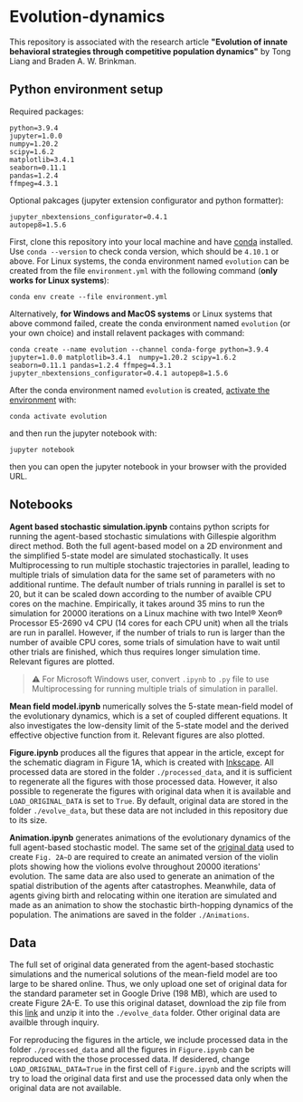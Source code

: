 # Evolution-dynamics
This repository is associated with the research article **"Evolution of innate behavioral strategies through competitive population dynamics"** by Tong Liang and Braden A. W. Brinkman.

## Python environment setup
Required packages:
```
python=3.9.4
jupyter=1.0.0
numpy=1.20.2
scipy=1.6.2
matplotlib=3.4.1
seaborn=0.11.1
pandas=1.2.4
ffmpeg=4.3.1
```
Optional pakcages (jupyter extension configurator and python formatter):
```
jupyter_nbextensions_configurator=0.4.1
autopep8=1.5.6
```
First, clone this repository into your local machine and have [conda](https://docs.conda.io/en/latest/miniconda.html) installed.
Use `conda --version` to check conda version, which should be `4.10.1` or above. For Linux systems, the conda environment named `evolution` can be created from the file `environment.yml` with the following command (**only works for Linux systems**):
```
conda env create --file environment.yml
```
Alternatively, **for Windows and MacOS systems** or Linux systems that above commond failed, create the conda environment named `evolution` (or your own choice) and install relavent packages with command:
```
conda create --name evolution --channel conda-forge python=3.9.4 jupyter=1.0.0 matplotlib=3.4.1  numpy=1.20.2 scipy=1.6.2 seaborn=0.11.1 pandas=1.2.4 ffmpeg=4.3.1 jupyter_nbextensions_configurator=0.4.1 autopep8=1.5.6 
```
After the conda environment named `evolution` is created, [activate the environment](https://conda.io/projects/conda/en/latest/user-guide/tasks/manage-environments.html#activating-an-environment) with:
```
conda activate evolution
```
and then run the jupyter notebook with:
```
jupyter notebook
```
then you can open the jupyter notebook in your browser with the provided URL.


## Notebooks
**Agent based stochastic simulation.ipynb** contains python scripts for running the agent-based stochastic simulations with Gillespie algorithm direct method. Both the full agent-based model on a 2D environment and the simplified 5-state model are simulated stochastically. It uses Multiprocessing to run multiple stochastic trajectories in parallel, leading to multiple trials of simulation data for the same set of parameters with no additional runtime. The default number of trials running in parallel is set to 20, but it can be scaled down according to the number of avaible CPU cores on the machine. Empirically, it takes around 35 mins to run the simulation for 20000 iterations on a Linux machine with two Intel&reg; Xeon&reg; Processor E5-2690 v4 CPU (14 cores for each CPU unit) when all the trials are run in parallel. However, if the number of trials to run is larger than the number of avaible CPU cores, some trials of simulation have to wait until other trials are finished, which thus requires longer simulation time. Relevant figures are plotted.
> :warning: For Microsoft Windows user, convert `.ipynb` to `.py` file to use Multiprocessing for running multiple trials of simulation in parallel.

**Mean field model.ipynb** numerically solves the 5-state mean-field model of the evolutionary dynamics, which is a set of coupled different equations. It also investigates the low-density limit of the 5-state model and the derived effective objective function from it. Relevant figures are also plotted.

**Figure.ipynb** produces all the figures that appear in the article, except for the schematic diagram in Figure 1A, which is created with [Inkscape](https://inkscape.org/). All processed data are stored in the folder `./processed_data`, and it is sufficient to regenerate all the figures with those processed data. However, it also possible to regenerate the figures with original data when it is available and `LOAD_ORIGINAL_DATA` is set to `True`. By default, original data are stored in the folder `./evolve_data`, but these data are not included in this repository due to its size.

**Animation.ipynb** generates animations of the evolutionary dynamics of the full agent-based stochastic model. The same set of the [original data](#data-avaibility) used to create `Fig. 2A~D` are required to create an animated version of the violin plots showing how the violions evolve throughout 20000 iterations' evolution. The same data are also used to generate an animation of the spatial distribution of the agents after catastrophes. Meanwhile, data of agents giving birth and relocating within one iteration are simulated and made as an animation to show the stochastic birth-hopping dynamics of the population. The animations are saved in the folder `./Animations`.

## Data
The full set of original data generated from the agent-based stochastic simulations and the numerical solutions of the mean-field model are too large to be shared online. Thus, we only upload one set of original data for the standard parameter set in Google Drive (198 MB), which are used to create Figure 2A-E. To use this original dataset, download the zip file from this [link](https://drive.google.com/drive/folders/1MzI-knWeDv4_KMGwptgoQgzGVM8ILfOH?usp=sharing) and unzip it into the `./evolve_data` folder. Other original data are availble through inquiry. 

For reproducing the figures in the article, we include processed data in the folder `./processed_data` and all the figures in `Figure.ipynb` can be reproduced with the those processed data. If desidered, change `LOAD_ORIGINAL_DATA=True` in the first cell of `Figure.ipynb` and the scripts will try to load the original data first and use the processed data only when the original data are not available.
